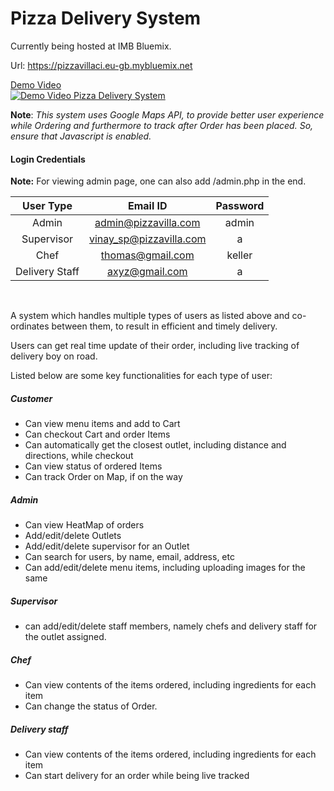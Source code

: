 # Pizza Delivery System

Currently being hosted at IMB Bluemix.

Url: https://pizzavillaci.eu-gb.mybluemix.net

[Demo Video<br>![Demo Video Pizza Delivery System](https://img.youtube.com/vi/ITDsHoVaPdg/0.jpg)](https://www.youtube.com/watch?v=ITDsHoVaPdg)


**Note**: _This system uses Google Maps API, to provide better user experience while Ordering and furthermore to track after Order has been placed. So, ensure that Javascript is enabled._

#### Login Credentials

**Note:** For viewing admin page, one can also add /admin.php in the end.

| User Type     | Email ID               | Password |
| :-----------: |:----------------------:| :-------:|
| Admin         | admin@pizzavilla.com   |   admin  |    
| Supervisor    | vinay_sp@pizzavilla.com|     a    |
| Chef          | thomas@gmail.com       |   keller |
| Delivery Staff| axyz@gmail.com         |    a  |

<br>


A system which handles multiple types of users as listed above and co-ordinates between them, to result in efficient and timely delivery.

Users can get real time update of their order, including live tracking of delivery boy on road.



Listed below are some key functionalities for each type of user:

##### Customer
* Can view menu items and add to Cart
* Can checkout Cart and order Items
* Can automatically get the closest outlet, including distance and directions, while checkout
* Can view status of ordered Items
* Can track Order on Map, if on the way


##### Admin
* Can view HeatMap of orders
* Add/edit/delete Outlets
* Add/edit/delete supervisor for an Outlet
* Can search for users, by name, email, address, etc
* Can add/edit/delete menu items, including uploading images for the same

##### Supervisor
* can add/edit/delete staff members, namely chefs and delivery staff for the outlet assigned.


##### Chef
* Can view contents of the items ordered, including ingredients for each item
* Can change the status of Order.

##### Delivery staff
* Can view contents of the items ordered, including ingredients for each item
* Can start delivery for an order while being live tracked
